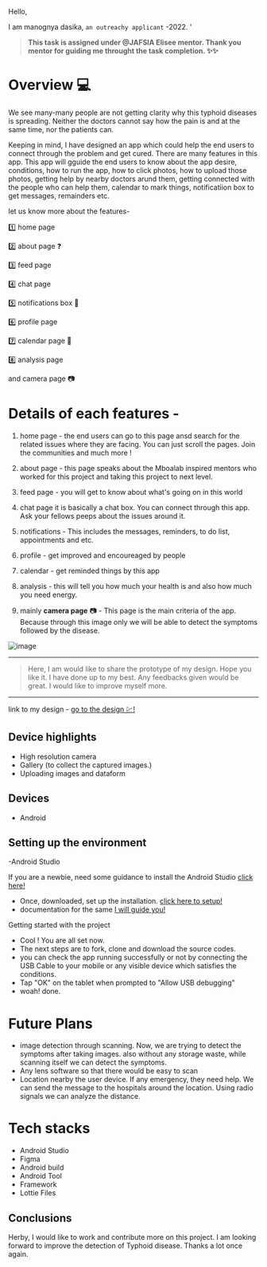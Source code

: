 Hello,

I am manognya dasika, `an outreachy applicant` -2022. '

> **This task is assigned under @JAFSIA Elisee mentor. Thank you mentor for guiding me throught the task completion. ✨✨**

Overview 💻
=================================================================================================
We see many-many people are not getting clarity why this typhoid diseases is spreading. Neither the doctors cannot say how the pain is and at the same time, nor the patients can.



Keeping in mind, I have designed an app which could help the end users to connect through the problem and get cured. There are many features in this app. This app will gguide the end users to know about the app desire, conditions, how to run the app, how to click photos, how to upload those photos, getting help by nearby doctors arund them, getting connected with the people who can help them, calendar to mark things, notificatiion box to get messages, remainders etc.

let us know more about the features-

1️⃣ home page

2️⃣ about page ❓

3️⃣ feed page

4️⃣ chat page

5️⃣ notifications box 🔔

6️⃣ profile page

7️⃣ calendar page 📅

8️⃣ analysis page

and camera page 📷

# Details of each features -

1. home page -
the end users can go to this page ansd search for the related issues where they are facing. You can just scroll the pages. Join the communities and much more !

2. about page -
this page speaks about the Mboalab inspired mentors who worked for this project and taking this project to next level.

3. feed page -
you will get to know about what's going on in this world

4. chat page
it is basically a chat box. You can connect through this app. Ask your fellows peeps about the issues around it.

5. notifications -
This includes the messages, reminders, to do list, appointments and etc.

6. profile -
get improved and encoureaged by people

7. calendar -
get reminded things by this app

8. analysis -
this will tell you how much your health is and also how much you need energy. 

9. mainly **camera page** 📷 - This page is the main criteria of the app. Because through this image only we will be able to detect the symptoms followed by the disease.


![image ](https://github.com/manognyaa/manognya_dasika_Mboalab_Outreachy-May-Aug-2022/blob/main/May-August-Contributions/manognya/Task_manognya/Task%202/pictures/ss4.png)

------------------------------------------------------------------------------------------------------------

> Here, I am would like to share the prototype of my design. Hope you like it. I have done up to my best. Any feedbacks given would be great. I would like to improve myself more. 

------------------------------------------------------------------------------------------------------------
link to my design - [go to the design 💹!](https://www.figma.com/proto/wOwgNHSXp79SlvTifTneYb/mboalab?node-id=0%3A1502&scaling=min-zoom&page-id=0%3A1&starting-point-node-id=0%3A1502)


Device highlights
------
- High resolution camera
- Gallery (to collect the captured images.)
- Uploading images and dataform

Devices
----
- Android

Setting up the environment
------

-Android Studio

If you are a newbie, need some guidance to install the Android Studio [click here!](https://www.youtube.com/watch?v=0zx_eFyHRU0) 

- Once, downloaded, set up the installation. [click here to setup!](https://www.youtube.com/watch?v=SQTwtawsdeU)
- documentation for the same [I will guide you!](https://stackoverflow.com/questions/27570516/how-to-open-an-existing-project-in-android-studio)

Getting started with the project 
- Cool ! You are all set now. 
- The next steps are to fork, clone and download the source codes.
- you can check the app running successfully or not by connecting the USB Cable to your mobile or any visible device which satisfies the conditions.
- Tap "OK" on the tablet when prompted to "Allow USB debugging"
- woah! done.



# Future Plans
- image detection through scanning. Now, we are trying to detect the symptoms after taking images. also  without any storage waste, while scanning itself we can detect the symptoms.
- Any lens software so that there would be easy to scan
- Location nearby the user device. If any emergency, they need help. We can send the message to the hospitals around the location. Using radio signals we can analyze the distance. 


# Tech stacks
- Android Studio
- Figma
- Android build
- Android Tool
- Framework
- Lottie Files

Conclusions
----

Herby, I would like to work and contribute more on this project. I am looking forward to improve the detection of Typhoid disease. Thanks a lot once again.
